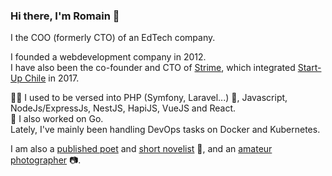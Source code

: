 ### Hi there, I'm Romain 👋

I the COO (formerly CTO) of an EdTech company.

I founded a webdevelopment company in 2012.\
I have also been the co-founder and CTO of [Strime](https://github.com/strimeapp/), which integrated [Start-Up Chile](https://www.startupchile.org/) in 2017.

:genie_man: I used to be versed into PHP (Symfony, Laravel...) :elephant:, Javascript, NodeJs/ExpressJs, NestJS, HapiJS, VueJS and React.\
🌱 I also worked on Go.\
Lately, I've mainly been handling DevOps tasks on Docker and Kubernetes.

I am also a [published poet](https://tangerinenights.com/p/valparaiso) and [short novelist](https://tangerinenights.com/p/prime-a-l-enfance) :closed_book:, and an [amateur photographer](https://www.instagram.com/bobby__photo/) :camera:.

<!--[![Anurag's GitHub stats](https://github-readme-stats.vercel.app/api?username=romain&count_private=true&show_icons=true)](https://github.com/anuraghazra/github-readme-stats)-->

<!--
**Romain/romain** is a ✨ _special_ ✨ repository because its `README.md` (this file) appears on your GitHub profile.

Here are some ideas to get you started:

- 🔭 I’m currently working on ...
- 🌱 I’m currently learning ...
- 👯 I’m looking to collaborate on ...
- 🤔 I’m looking for help with ...
- 💬 Ask me about ...
- 📫 How to reach me: ...
- 😄 Pronouns: ...
- ⚡ Fun fact: ...
-->
